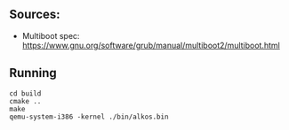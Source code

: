 ## Sources:
- Multiboot spec: https://www.gnu.org/software/grub/manual/multiboot2/multiboot.html

## Running
```shell
cd build
cmake ..
make
qemu-system-i386 -kernel ./bin/alkos.bin
```
